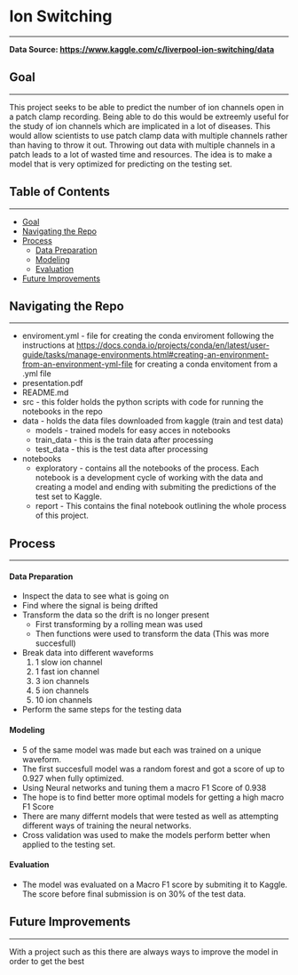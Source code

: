 # Ion Switching
---
**Data Source: https://www.kaggle.com/c/liverpool-ion-switching/data**

## Goal
---
This project seeks to be able to predict the number of ion channels open in a patch clamp recording. Being able to do this would be extreemly useful for the study of ion channels which are implicated in a lot of diseases. This would allow scientists to use patch clamp data with multiple channels rather than having to throw it out. Throwing out data with multiple channels in a patch leads to a lot of wasted time and resources. The idea is to make a model that is very optimized for predicting on the testing set.

## Table of Contents
---
- [Goal](#Goal)
- [Navigating the Repo](#Navigating-the-Repo)
- [Process](#Process)
    - [Data Preparation](#Data-Preparation)
    - [Modeling](#Modeling)
    - [Evaluation](#Evaluation)
- [Future Improvements](#Future-Improvements)


## Navigating the Repo
---
- enviroment.yml - file for creating the conda enviroment following the instructions at https://docs.conda.io/projects/conda/en/latest/user-guide/tasks/manage-environments.html#creating-an-environment-from-an-environment-yml-file for creating a conda envitoment from a .yml file
- presentation.pdf
- README.md
- src - this folder holds the python scripts with code for running the notebooks in the repo
- data - holds the data files downloaded from kaggle (train and test data)
    - models - trained models for easy acces in notebooks
    - train_data - this is the train data after processing
    - test_data - this is the test data after processing
- notebooks
    - exploratory - contains all the notebooks of the process. Each notebook is a development cycle of working with the data and creating a model and ending with submiting the predictions of the test set to Kaggle.
    - report - This contains the final notebook outlining the whole process of this project.

## Process
---
#### Data Preparation
- Inspect the data to see what is going on
- Find where the signal is being drifted
- Transform the data so the drift is no longer present
    - First transforming by a rolling mean was used
    - Then functions were used to transform the data (This was more succesfull)
- Break data into different waveforms
    1. 1 slow ion channel
    2. 1 fast ion channel
    3. 3 ion channels
    4. 5 ion channels
    5. 10 ion channels
- Perform the same steps for the testing data

#### Modeling
- 5 of the same model was made but each was trained on a unique waveform.
- The first succesfull model was a random forest and got a score of up to 0.927 when fully optimized.
- Using Neural networks and tuning them a macro F1 Score of 0.938
- The hope is to find better more optimal models for getting a high macro F1 Score
- There are many differnt models that were tested as well as attempting different ways of training the neural networks.
- Cross validation was used to make the models perform better when applied to the testing set.


#### Evaluation
- The model was evaluated on a Macro F1 score by submiting it to Kaggle. The score before final submission is on 30% of the test data.

## Future Improvements
---
With a project such as this there are always ways to improve the model in order to get the best 

